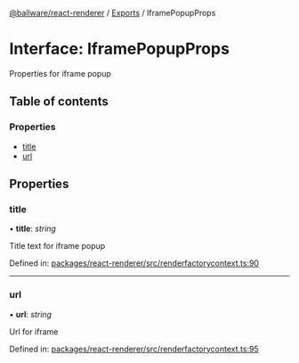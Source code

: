 [@ballware/react-renderer](../README.md) / [Exports](../modules.md) / IframePopupProps

# Interface: IframePopupProps

Properties for iframe popup

## Table of contents

### Properties

- [title](iframepopupprops.md#title)
- [url](iframepopupprops.md#url)

## Properties

### title

• **title**: *string*

Title text for iframe popup

Defined in: [packages/react-renderer/src/renderfactorycontext.ts:90](https://github.com/ballware/ballware-client/blob/88ab695/packages/react-renderer/src/renderfactorycontext.ts#L90)

___

### url

• **url**: *string*

Url for iframe

Defined in: [packages/react-renderer/src/renderfactorycontext.ts:95](https://github.com/ballware/ballware-client/blob/88ab695/packages/react-renderer/src/renderfactorycontext.ts#L95)

